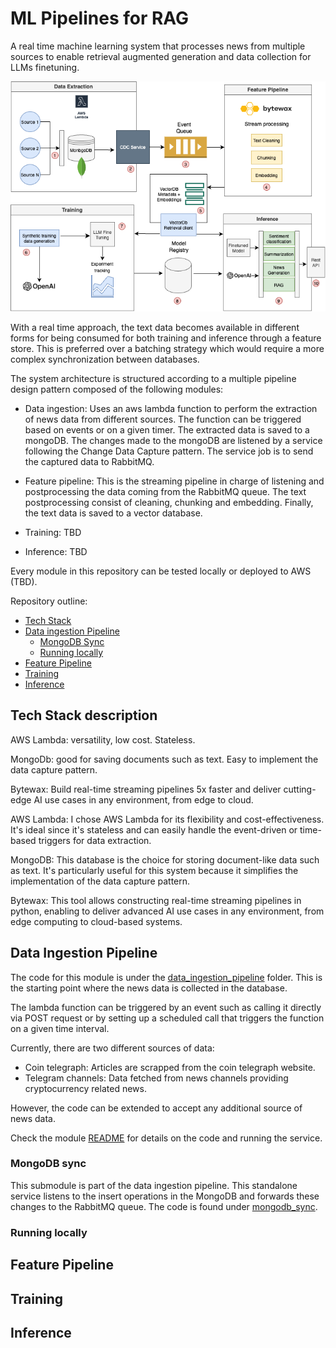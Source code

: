 # ML Pipelines for RAG

A real time machine learning system that processes news from multiple sources to enable retrieval augmented generation and data collection for LLMs finetuning.

<p align="center">
    <img src="media/ml-flow-chart.png" alt="System Architecture" title="System Architecture">
</p>

With a real time approach, the text data becomes available in different forms for being consumed for both training and inference through a feature store. This is preferred over a batching strategy which would require a more complex synchronization between databases.

The system architecture is structured according to a multiple pipeline design pattern composed of the following modules:

- Data ingestion: Uses an aws lambda function to perform the extraction of news data from different sources. The function can be triggered based on events or on a given timer. The extracted data is saved to a mongoDB. The changes made to the mongoDB are listened by a service following the Change Data Capture pattern. The service job is to send the captured data to RabbitMQ.

- Feature pipeline: This is the streaming pipeline in charge of listening and postprocessing the data coming from the RabbitMQ queue. The text postprocessing consist of cleaning, chunking and embedding. Finally, the text data is saved to a vector database.

- Training: TBD
- Inference: TBD

Every module in this repository can be tested locally or deployed to AWS (TBD).

Repository outline:

- [Tech Stack](#tech-stack)
- [Data ingestion Pipeline](#data-ingestion-pipeline)
    - [MongoDB Sync](#mongodb-sync)
    - [Running locally](#running-locally)
- [Feature Pipeline](#feature-pipeline)
- [Training](#training-pipeline)
- [Inference](#inference)

## Tech Stack description

AWS Lambda: versatility, low cost. Stateless.

MongoDb: good for saving documents such as text. Easy to implement the data capture pattern.

Bytewax: Build real-time streaming pipelines 5x faster and deliver cutting-edge AI use cases in any environment, from edge to cloud.

AWS Lambda: I chose AWS Lambda for its flexibility and cost-effectiveness. It's ideal since it's stateless and can easily handle the event-driven or time-based triggers for data extraction.

MongoDB: This database is the choice for storing document-like data such as text. It's particularly useful for this system because it simplifies the implementation of the data capture pattern.

Bytewax: This tool allows constructing real-time streaming pipelines in python, enabling to deliver advanced AI use cases in any environment, from edge computing to cloud-based systems.

## Data Ingestion Pipeline

The code for this module is under the [data_ingestion_pipeline](/data_ingestion_pipeline/) folder. This is the starting point where the news data is collected in the database. 

The lambda function can be triggered by an event such as calling it directly via POST request or by setting up a scheduled call that triggers the function on a given time interval. 

Currently, there are two different sources of data:

- Coin telegraph: Articles are scrapped from the coin telegraph website.
- Telegram channels: Data fetched from news channels providing cryptocurrency related news.

However, the code can be extended to accept any additional source of news data.

Check the module [README](/data_ingestion_pipeline/README) for details on the code and running the service.

### MongoDB sync

This submodule is part of the data ingestion pipeline. This standalone service listens to the insert operations in the MongoDB and forwards these changes to the RabbitMQ queue. The code is found under [mongodb_sync](/mongodb_sync). 

### Running locally
## Feature Pipeline

## Training

## Inference 